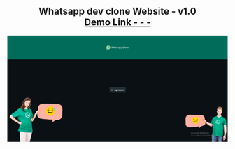 <h2 align="center">
  Whatsapp dev clone Website - v1.0<br/>
  <a href="https://whatsapp-clone-dev.netlify.app/" target="_blank">Demo Link - - -</a>
</h2>
<div align="center">
  <img alt="Demo" src="./public/p.png" />
</div>
